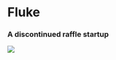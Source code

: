 # Fluke
### A discontinued raffle startup 

![](https://github.com/Axeey/Fluke/blob/master/src/main/res/mipmap-xxhdpi/ic_launcher_round.png)
